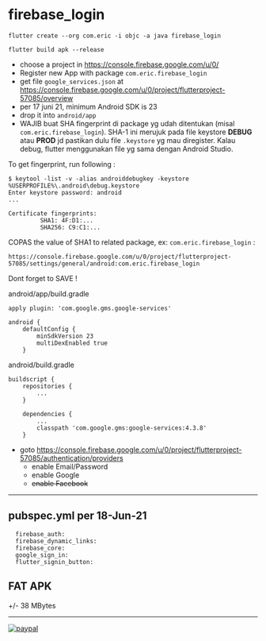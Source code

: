 # firebase_login

 
```
flutter create --org com.eric -i objc -a java firebase_login

flutter build apk --release
```

* choose a project in https://console.firebase.google.com/u/0/ 
* Register new App with package `com.eric.firebase_login`
* get file `google_services.json` at https://console.firebase.google.com/u/0/project/flutterproject-57085/overview
* per 17 juni 21, minimum Android SDK is 23
* drop it into `android/app`
* WAJIB buat SHA fingerprint di package yg udah ditentukan (misal `com.eric.firebase_login`). SHA-1 ini merujuk pada file keystore **DEBUG** atau **PROD** jd pastikan dulu file `.keystore` yg mau diregister.
Kalau debug, flutter menggunakan file yg sama dengan Android Studio.

To get fingerprint, run following :
```
$ keytool -list -v -alias androiddebugkey -keystore %USERPROFILE%\.android\debug.keystore
Enter keystore password: android
...

Certificate fingerprints:
         SHA1: 4F:D1:...
         SHA256: C9:C1:...
```
COPAS the value of SHA1 to related package, ex: `com.eric.firebase_login` :
```
https://console.firebase.google.com/u/0/project/flutterproject-57085/settings/general/android:com.eric.firebase_login
```
Dont forget to SAVE !

android/app/build.gradle
```
apply plugin: 'com.google.gms.google-services'

android {
    defaultConfig {
        minSdkVersion 23
        multiDexEnabled true
    }
```

android/build.gradle
```
buildscript {
    repositories {
        ...
    }

    dependencies {
        ...
        classpath 'com.google.gms:google-services:4.3.8'
    }
```

* goto https://console.firebase.google.com/u/0/project/flutterproject-57085/authentication/providers
    * enable Email/Password
    * enable Google
    * ~~enable Facebook~~


---
## pubspec.yml per 18-Jun-21
```
  firebase_auth:
  firebase_dynamic_links:
  firebase_core:
  google_sign_in:
  flutter_signin_button:
```

## FAT APK
+/- 38 MBytes

---

[![paypal](https://www.paypalobjects.com/en_US/i/btn/btn_donateCC_LG.gif)](https://www.paypal.me/ellkana)